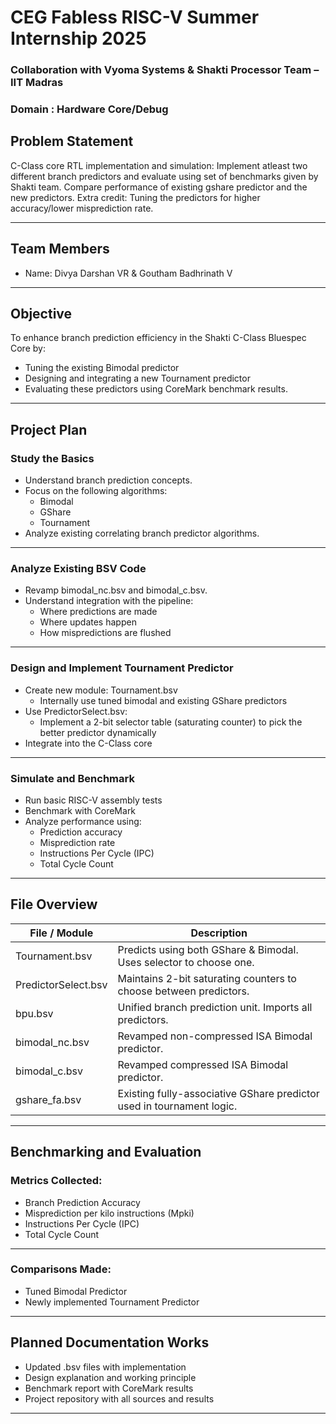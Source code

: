 #  CEG Fabless RISC-V Summer Internship 2025  
###  Collaboration with Vyoma Systems & Shakti Processor Team – IIT Madras
### Domain : Hardware Core/Debug 

##  Problem Statement  
C-Class core RTL implementation and simulation: Implement atleast two different branch predictors and evaluate using set of benchmarks given by Shakti team. Compare performance of existing gshare predictor and the new predictors. Extra credit: Tuning the predictors for higher accuracy/lower misprediction rate.

---

##  Team Members 
- Name: Divya Darshan VR & Goutham Badhrinath V
 


---

##  Objective  
To enhance branch prediction efficiency in the Shakti C-Class Bluespec Core by:

- Tuning the existing Bimodal predictor
- Designing and integrating a new Tournament predictor
- Evaluating these predictors using CoreMark benchmark results.

---

## Project Plan

### Study the Basics
- Understand branch prediction concepts.
- Focus on the following algorithms:
  - Bimodal
  - GShare
  - Tournament
- Analyze existing correlating branch predictor algorithms.

---

### Analyze Existing BSV Code
- Revamp bimodal_nc.bsv and bimodal_c.bsv.
- Understand integration with the pipeline:
  - Where predictions are made
  - Where updates happen
  - How mispredictions are flushed

---

### Design and Implement Tournament Predictor
- Create new module: Tournament.bsv
  - Internally use tuned bimodal and existing GShare predictors
- Use PredictorSelect.bsv:
  - Implement a 2-bit selector table (saturating counter) to pick the better predictor dynamically
- Integrate into the C-Class core

---

### Simulate and Benchmark
- Run basic RISC-V assembly tests
- Benchmark with CoreMark
- Analyze performance using:
  - Prediction accuracy
  - Misprediction rate
  - Instructions Per Cycle (IPC)
  - Total Cycle Count

---

## File Overview

| File / Module          | Description |
|------------------------|-------------|
| Tournament.bsv       | Predicts using both GShare & Bimodal. Uses selector to choose one. |
| PredictorSelect.bsv  | Maintains 2-bit saturating counters to choose between predictors. |
| bpu.bsv              | Unified branch prediction unit. Imports all predictors. |
| bimodal_nc.bsv       | Revamped non-compressed ISA Bimodal predictor. |
| bimodal_c.bsv        | Revamped compressed ISA Bimodal predictor. |
| gshare_fa.bsv        | Existing fully-associative GShare predictor used in tournament logic. |

---

##  Benchmarking and Evaluation

###  Metrics Collected:
-  Branch Prediction Accuracy
-  Misprediction per kilo instructions (Mpki)
-  Instructions Per Cycle (IPC)
-  Total Cycle Count

---

###  Comparisons Made:
- Tuned Bimodal Predictor
- Newly implemented Tournament Predictor

---

## Planned Documentation Works
-  Updated .bsv files with implementation
-  Design explanation and working principle
-  Benchmark report with CoreMark results
-  Project repository with all sources and results

---


